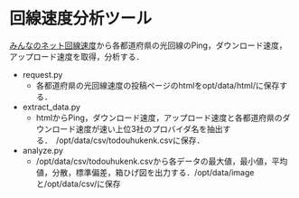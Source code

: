 # 回線速度分析ツール

[みんなのネット回線速度](https://minsoku.net/)から各都道府県の光回線のPing，ダウンロード速度，アップロード速度を取得，分析する．

* request.py
  * 各都道府県の光回線速度の投稿ページのhtmlをopt/data/html/に保存する．
* extract_data.py
  * htmlからPing，ダウンロード速度，アップロード速度と各都道府県のダウンロード速度が速い上位3社のプロバイダ名を抽出する．　/opt/data/csv/todouhukenk.csvに保存．
* analyze.py
  * /opt/data/csv/todouhukenk.csvから各データの最大値，最小値，平均値，分散，標準偏差，箱ひげ図を出力する．/opt/data/imageと/opt/data/csv/に保存